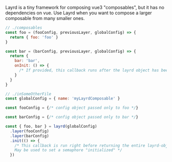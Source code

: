 Layrd is a tiny framework for composing vue3 "composables", but it has no
dependencies on vue.
Use Layrd when you want to compose a larger composable from many smaller ones.

```js
// ./composables
const foo = (fooConfig, previousLayer, globalConfig) => {
  return { foo: 'foo' }
}

const bar = (barConfig, previousLayer, globalConfig) => {
  return {
    bar: 'bar',
    onInit: () => {
      /* If provided, this callback runs after the layrd object has been initialized. If an early layer need to sync state with later layers, initialize a watcher here. */
    }
  }
}

// ./inSomeOtherFile
const globalConfig = { name: 'myLayrdComposable' }

const fooConfig = {/* config object passed only to foo */}

const barConfig = {/* config object passed only to bar */}

const { foo, bar } = layrd(globalConfig)
  .layer(fooConfig)
  .layer(barConfig)
  .init(() => {
    /* This callback is run right before returning the entire layrd-object.
    May be used to set a semaphore "initialized" */
  })
```
